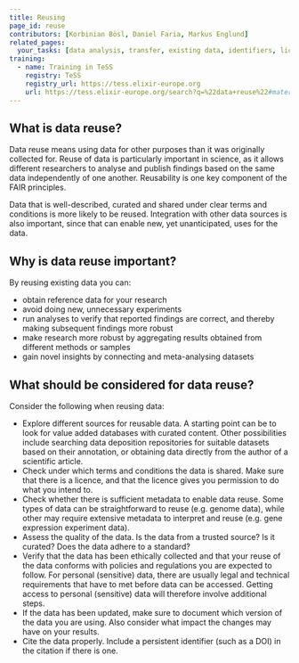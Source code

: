 ```yaml
---
title: Reusing
page_id: reuse
contributors: [Korbinian Bösl, Daniel Faria, Markus Englund]
related_pages: 
  your_tasks: [data analysis, transfer, existing data, identifiers, licensing]
training:
  - name: Training in TeSS
    registry: TeSS
    registry_url: https://tess.elixir-europe.org
    url: https://tess.elixir-europe.org/search?q=%22data+reuse%22#materials
---
```


## What is data reuse?

Data reuse means using data for other purposes than it was originally collected for. Reuse of data is particularly important in science, as it allows different researchers to analyse and publish findings based on the same data independently of one another. Reusability is one key component of the FAIR principles.

Data that is well-described, curated and shared under clear terms and conditions is more likely to be reused. Integration with other data sources is also important, since that can enable new, yet unanticipated, uses for the data.

## Why is data reuse important?

By reusing existing data you can:

* obtain reference data for your research
* avoid doing new, unnecessary experiments
* run analyses to verify that reported findings are correct, and thereby making subsequent findings more robust
* make research more robust by aggregating results obtained from different methods or samples
* gain novel insights by connecting and meta-analysing datasets

## What should be considered for data reuse?

Consider the following when reusing data:

* Explore different sources for reusable data. A starting point can be to look for value added databases with curated content. Other possibilities include searching data deposition repositories for suitable datasets based on their annotation, or obtaining data directly from the author of a scientific article.
* Check under which terms and conditions the data is shared. Make sure that there is a licence, and that the licence gives you permission to do what you intend to.
* Check whether there is sufficient metadata to enable data reuse. Some types of data can be straightforward to reuse (e.g. genome data), while other may require extensive metadata to interpret and reuse (e.g. gene expression experiment data).
* Assess the quality of the data. Is the data from a trusted source? Is it curated? Does the data adhere to a standard?
* Verify that the data has been ethically collected and that your reuse of the data conforms with policies and regulations you are expected to follow. For personal (sensitive) data, there are usually legal and technical requirements that have to met before data can be accessed. Getting access to personal (sensitive) data will therefore involve additional steps.
* If the data has been updated, make sure to document which version of the data you are using. Also consider what impact the changes may have on your results.
* Cite the data properly. Include a persistent identifier (such as a DOI) in the citation if there is one.

